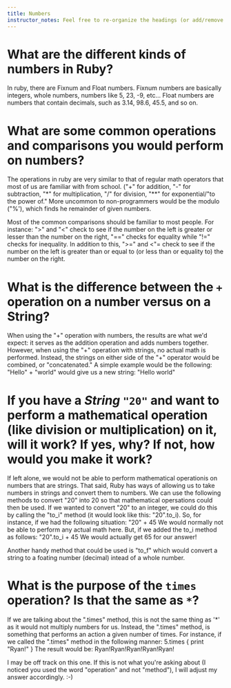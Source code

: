 ```yaml
---
title: Numbers
instructor_notes: Feel free to re-organize the headings (or add/remove headings) below. We included the headings for your benefit, but it's 100% fine if you want to write your responses in some different structure.
---
```


# What are the different kinds of numbers in Ruby?

In ruby, there are Fixnum and Float numbers. Fixnum numbers are basically integers, whole numbers, numbers like 5, 23, -9, etc... Float numbers 
are numbers that contain decimals, such as 3.14, 98.6, 45.5, and so on. 

# What are some common operations and comparisons you would perform on numbers?

The operations in ruby are very similar to that of regular math operators that most of us are familiar with from school. ("+" for addition, "-" for subtraction, 
"*" for multiplication, "/" for division, "**" for exponential/"to the power of." More uncommon to non-programmers would be the modulo ("%'), which finds he remainder of given numbers.

Most of the common comparisons should be familiar to most people. For instance: ">" and "<" check to see if the number on the left is greater or lesser than the number on the right, "==" checks for equality while "!=" checks
for inequality. In addition to this, ">=" and <"= check to see if the number on the left is greater than or equal to (or less than or equality to) the number on the right.

# What is the difference between the `+` operation on a number versus on a String?

When using the "+" operation with numbers, the results are what we'd expect: it serves as the addition operation and adds numbers together. However, when using the "+" operation
with strings, no actual math is performed. Instead, the strings on either side of the "+" operator would be combined, or "concatenated."
A simple example would be the following:
"Hello" + "world" would give us a new string: "Hello world"

# If you have a _String_ `"20"` and want to perform a mathematical operation (like division or multiplication) on it, will it work? If yes, why? If not, how would you make it work?

If left alone, we would not be able to perform mathematical operationis on numbers that are strings. That said, Ruby has ways of allowing us to take numbers in strings 
and convert them to numbers. We can use the following methods to convert "20" into 20 so that mathematical opersations could then be used.
If we wanted to convert "20" to an integer, we could do this by calling the "to_i" method (it would look like this: "20".to_i). So, for instance, if 
we had the following situation:
"20" + 45
We would normally not be able to perform any actual math here. But, if we added the to_i method as follows:
"20".to_i + 45
We would actually get 65 for our answer!

Another handy method that could be used is "to_f" which would convert a string to a foating number (decimal) intead of a whole number.

# What is the purpose of the `times` operation? Is that the same as `*`?

If we are talking about the ".times" method, this is not the same thing as '*' as it would not multiply numbers for us. Instead, the ".times" method,
is something that performs an action a given number of times. For instance, if we called the ".times" method in the following manner:
5.times { print "Ryan!" }
The result would be:
Ryan!Ryan!Ryan!Ryan!Ryan!

I may be off track on this one. If this is not what you're asking about (I noticed you used the word "operation" and not "method"), I will adjust my
answer accordingly. :-)